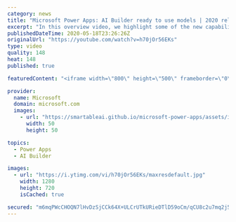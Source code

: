 ```yaml
---
category: news
title: "Microsoft Power Apps: AI Builder ready to use models | 2020 release wave 1 overview"
excerpt: "In this overview video, we highlight some of the new capabilities included in the latest update to Microsoft Power Apps, AI Builder ready to use models.     Here are the capabilities covered:   • Entity extraction helps you by identifying and extracting people, dates, places, locations, etc. from text"
publishedDateTime: 2020-05-18T23:26:26Z
originalUrl: "https://youtube.com/watch?v=h70jOr56EKs"
type: video
quality: 148
heat: 148
published: true

featuredContent: "<iframe width=\"800\" height=\"500\" frameborder=\"0\" src=\"https://www.youtube.com/embed/h70jOr56EKs\" allow=\"accelerometer; autoplay; encrypted-media; gyroscope; picture-in-picture\" allowfullscreen></iframe>"

provider:
  name: Microsoft
  domain: microsoft.com
  images:
    - url: "https://smartableai.github.io/microsoft-power-apps/assets/images/organizations/microsoft.com-50x50.jpg"
      width: 50
      height: 50

topics:
  - Power Apps
  - AI Builder

images:
  - url: "https://i.ytimg.com/vi/h70jOr56EKs/maxresdefault.jpg"
    width: 1280
    height: 720
    isCached: true

secured: "m6mqPWcCHOQN7lHvDzSjCCk64X+ULCrUTkURieDTlD59oCm/qCU8c2u7mq2j5PX8+mD7FlWSRpR78ILr3TD41b+oMlb81OQgw8dkGLn0Qtt0oT2i9KaygRyjCIevXblw0Wgo+YoHvRBuQ3odjmddi1OHlcIIOKglKe2NC9b7fLPUreyY8Nkrj/XYdHPr/4E6dirOldys94j9uFI98okJswJ9FzIHS/iAgGtpAHTh0NSmYZVpiwEbhqU5bYk9Cb823vqZjlQnCI6jmibx1EbTxnZM48GzCZV+fzfyx6OLnXjBxbqIqtGGFiX4ZOXUEoDEzsFu8iG7DMxkrK/IslaVFM3AmnNUxuR16jNi4cpBNY9ut0xYXDGsDT6GBObh7khe1UCwGhixAH0BbfKRKsEJR8nJBOfLKnqII5K/N5D9/gGPtLqL93duRtqXhksmiUhQ;eWhCMBrv8GFQBWkpejF9Vg=="
---
```


